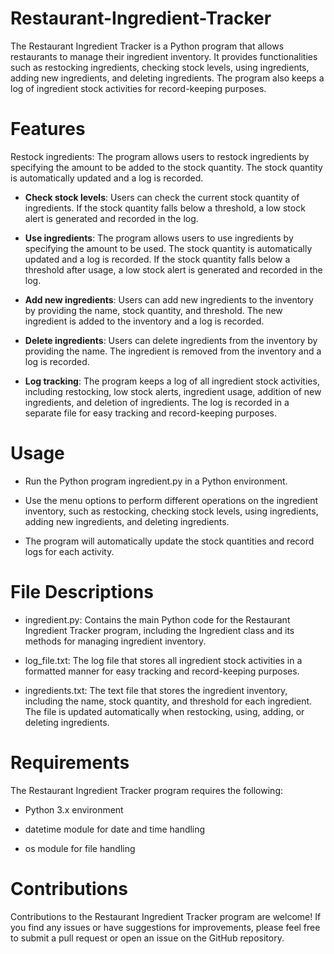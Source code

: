 # Restaurant-Ingredient-Tracker

The Restaurant Ingredient Tracker is a Python program that allows restaurants to manage their ingredient inventory. It provides functionalities such as restocking ingredients, checking stock levels, using ingredients, adding new ingredients, and deleting ingredients. The program also keeps a log of ingredient stock activities for record-keeping purposes.  


# Features
Restock ingredients: The program allows users to restock ingredients by specifying the amount to be added to the stock quantity. The stock quantity is automatically updated and a log is recorded.

- **Check stock levels**: Users can check the current stock quantity of ingredients. If the stock quantity falls below a threshold, a low stock alert is generated and recorded in the log.

- **Use ingredients**: The program allows users to use ingredients by specifying the amount to be used. The stock quantity is automatically updated and a log is recorded. If the stock quantity falls below a threshold after usage, a low stock alert is generated and recorded in the log.

- **Add new ingredients**: Users can add new ingredients to the inventory by providing the name, stock quantity, and threshold. The new ingredient is added to the inventory and a log is recorded.

- **Delete ingredients**: Users can delete ingredients from the inventory by providing the name. The ingredient is removed from the inventory and a log is recorded.

- **Log tracking**: The program keeps a log of all ingredient stock activities, including restocking, low stock alerts, ingredient usage, addition of new ingredients, and deletion of ingredients. The log is recorded in a separate file for easy tracking and record-keeping purposes.

# Usage
- Run the Python program ingredient.py in a Python environment.  

- Use the menu options to perform different operations on the ingredient inventory, such as restocking, checking stock levels, using ingredients, adding new ingredients, and deleting ingredients.  

- The program will automatically update the stock quantities and record logs for each activity.  

# File Descriptions  

- ingredient.py: Contains the main Python code for the Restaurant Ingredient Tracker program, including the Ingredient class and its methods for managing ingredient inventory.  

- log_file.txt: The log file that stores all ingredient stock activities in a formatted manner for easy tracking and record-keeping purposes.  

- ingredients.txt: The text file that stores the ingredient inventory, including the name, stock quantity, and threshold for each ingredient. The file is updated automatically when restocking, using, adding, or deleting ingredients.  

# Requirements
The Restaurant Ingredient Tracker program requires the following:

- Python 3.x environment  

- datetime module for date and time handling  

- os module for file handling  

# Contributions  

Contributions to the Restaurant Ingredient Tracker program are welcome! If you find any issues or have suggestions for improvements, please feel free to submit a pull request or open an issue on the GitHub repository.




